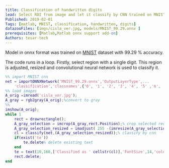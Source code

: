 ```yaml
---
title: Classification of handwritten digits
lead: Select ROI from image and let it classify by CNN trained on MNIST dataset
Published: 2019-02-01
Tags: [matlab, MNIST, classification, handwritten, digits]
datazooFiles: [imgs/cisla_ver.jpg, models/MNIST_99.29.onnx ]
prerequisites: [Matlab,Matlab onnx support add-on]
Authors: tesar-tech
---
```


Model in onnx format was trained on [MNIST](http://yann.lecun.com/exdb/mnist/) dataset with 99.29 % accuracy.

The code runs in a loop. Firstly, select region with a single digit. This region is adjusted, resized and convolutional neural network is used to classify it.

``` matlab
%% import MNIST cnn
net = importONNXNetwork('MNIST_99.29.onnx','OutputLayerType',...
    'classification','classnames',{'0', '1', '2', '3', '4', '5' ,'6', '7', '8', '9'});
%% load images 
A_orig =imread('cisla_ver.jpg');
A_gray = rgb2gray(A_orig);%convert to gray
%%
imshow(A_orig);
while 1
    rect = drawrectangle();
    A_gray_selection = imcrop(A_gray,rect.Position);% crop selected rectangle
    A_gray_selection_resized = imadjust( 255 -(imresize(A_gray_selection,[28 28])));%
    cl = classify(net,(A_gray_selection_resized));% classify by cnn
    if(exist('te'))
        te.delete% delete existing text
    end
    te = text(10,160,['Classified as ' cellstr(cl)],'FontSize',14,'color','blue');
    rect.delete;
end
```
